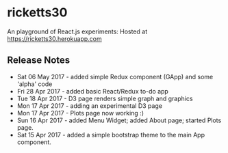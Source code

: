 # ricketts30
An playground of React.js experiments: Hosted at https://ricketts30.herokuapp.com


## Release Notes

* Sat 06 May 2017 - added simple Redux component (GApp) and some 'alpha' code
* Fri 28 Apr 2017 - added basic React/Redux to-do app
* Tue 18 Apr 2017 - D3 page renders simple graph and graphics
* Mon 17 Apr 2017 - adding an experimental D3 page
* Mon 17 Apr 2017 - Plots page now working :)
* Sun 16 Apr 2017 - added Menu Widget; added About page; started Plots page.
* Sat 15 Apr 2017 - added a simple bootstrap theme to the main App component.
